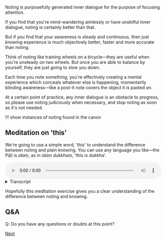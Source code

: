 
Noting is purposefully generated inner dialogue for the purpose of focusing attention.

If you find that you're mind-wandering aimlessly or have unskilful inner dialogue, noting is certainly better than that.

But if you find that your awareness is steady and continuous, then just *knowing* experience is much objectively better, faster and more accurate than noting.

Think of noting like training wheels on a bicycle—they are useful when you're unsteady on two wheels. But once you are able to balance by yourself, they are just going to slow you down.

Each time you note something, you're effectively creating a mental experience which conceals whatever else is happening, momentarily blinding awareness—like a post-it note covers the object it is pasted on.

At a certain point of practice, any inner dialogue is an obstacle to progress, so please use noting judiciously when necessary, and stop noting as soon as it's not needed.

!!! show instances of noting found in the canon

## Meditation on 'this'

We're going to use a simple word, 'this' to understand the difference between noting and plain knowing. You can use any language you like—the Pāḷi is *idaṃ*, as in *idaṃ dukkhaṃ*, 'this is *dukkha*'.


<audio controls style="width: 100%; max-width: 600px;">
    <source src="assets/audio/10. This.mp3" type="audio/mpeg">
</audio>



<details>
<summary>Transcript</summary>
 

The meditation on 'this' is an exercise in open awareness. Just be aware of naturally occurring experiences.

All that you're going to add to these naturally occurring experiences is a note, a label, 'this'.

With each new experience, simply note it as 'this', mentally label it 'this'.

The purpose of noting 'this' is merely a tool to keep bringing attention back to experience, after experience, after experience.

'This' simple refers to 'this' experience which is happening right now.

'This' experience.

'This' new experience.

'This' sight.

'This' sound.

'This' smell.

'This' taste.

'This' feeling in the body.

'This' thought.

Note them all as 'this'.

That experience has gone, now there is 'this.'

Keep noting 'this' with every new experience.

---
'This' is merely an arrow pointing the mind at 'this' thing which is happening right now.

With each experience, with each new experience, with each new type of experience, note it as 'this'.

You can label everything as 'this'.

---
'This'.

'This'.

'This'.

---
'This' sight.

'This' sound.

'This' smell.

'This' taste.

'This' feeling in the body.

'This' thought.

---
Now we're going to make one small change to the meditation. Instead of *noting* 'this' experience verbally in the mind, just silently *know* this experience.

Exactly the same as before, just without the note, without the label. Not noting experiences, simply knowing experiences. 

---
Knowing *this* sight.

Knowing *this* sound.

Knowing *this* smell.

Knowing *this* taste.

Knowing *this* physical sensation.

Knowing *this* mental phenomenon.

Smooth silent knowing.

Knowing this.

---
Knowing *this* experience.

Knowing *this* experience.

Knowing *this* experience.

---
Noting is helpful in the beginning, but silently knowing is more powerful.

Carry on in this way.

Knowing *this*.

Knowing *this*.

Knowing *this*.

---
Knowing *this* sight.

Knowing *this* sound.

Knowing *this* smell.

Knowing *this* taste.

Knowing *this* physical sensation.

Knowing *this* mental phenomenon.

---
When you need help, note 'this'.

If not, just know *this*.

And *this* and *this* and *this*.


</details>


Hopefully this meditation exercise gives you a clear understanding of the difference between noting and knowing.

## Q&A

Q: Do you have any questions or doubts at this point?





<a href="3.2. Overcoming the Five Obstacles.html">Next</a>

